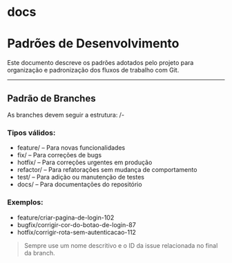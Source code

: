 # docs
# Padrões de Desenvolvimento

Este documento descreve os padrões adotados pelo projeto para organização e padronização dos fluxos de trabalho com Git.

---

## Padrão de Branches

As branches devem seguir a estrutura:
<tipo>/<nome-descritivo>-<id-da-issue>

### Tipos válidos:

- feature/ – Para novas funcionalidades
- fix/ – Para correções de bugs
- hotfix/ – Para correções urgentes em produção
- refactor/ – Para refatorações sem mudança de comportamento
- test/ – Para adição ou manutenção de testes
- docs/ – Para documentações do repositório

### Exemplos:

- feature/criar-pagina-de-login-102
- bugfix/corrigir-cor-do-botao-de-login-87
- hotfix/corrigir-rota-sem-autenticacao-112

> Sempre use um nome descritivo e o ID da issue relacionada no final da branch.

